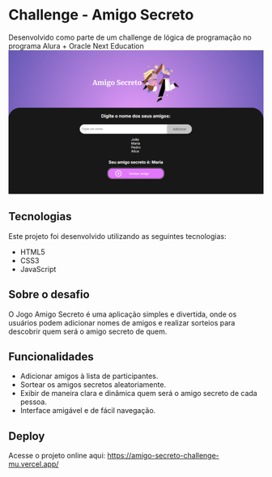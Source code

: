 # Challenge - Amigo Secreto
Desenvolvido como parte de um challenge de lógica de programação no programa Alura + Oracle Next Education
![Captura de tela do projeto Amigo Secreto](https://github.com/steyukie/amigo-secreto-challenge/blob/main/assets/screenshot.png)

## Tecnologias

Este projeto foi desenvolvido utilizando as seguintes tecnologias:

- HTML5
- CSS3
- JavaScript

## Sobre o desafio

O Jogo Amigo Secreto é uma aplicação simples e divertida, onde os usuários podem adicionar nomes de amigos e realizar sorteios para descobrir quem será o amigo secreto de quem. 

## Funcionalidades

- Adicionar amigos à lista de participantes.
- Sortear os amigos secretos aleatoriamente.
- Exibir de maneira clara e dinâmica quem será o amigo secreto de cada pessoa.
- Interface amigável e de fácil navegação.

## Deploy

Acesse o projeto online aqui:
https://amigo-secreto-challenge-mu.vercel.app/
